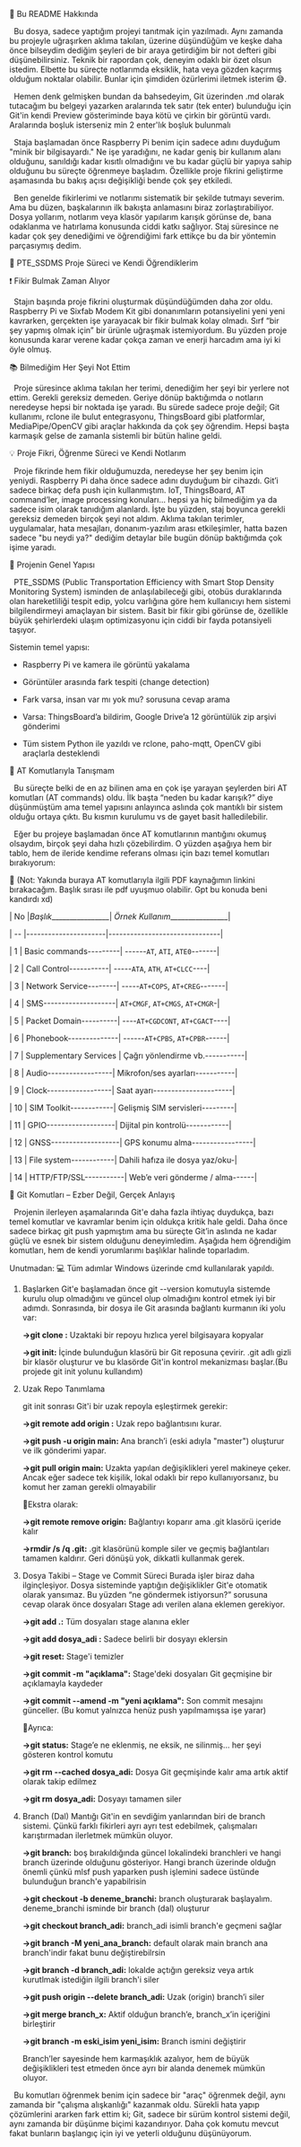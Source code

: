 📌 Bu README Hakkında

 	Bu dosya, sadece yaptığım projeyi tanıtmak için yazılmadı. Aynı zamanda bu projeyle uğraşırken aklıma takılan, üzerine düşündüğüm ve keşke daha önce bilseydim dediğim şeyleri de bir araya getirdiğim bir not defteri gibi düşünebilirsiniz. Teknik bir rapordan çok, deneyim odaklı bir özet olsun istedim. Elbette bu süreçte notlarımda eksiklik, hata veya gözden kaçırmış olduğum noktalar olabilir. Bunlar için şimdiden özürlerimi iletmek isterim 😅.


&nbsp;	Hemen denk gelmişken bundan da bahsedeyim, Git üzerinden .md olarak tutacağım bu belgeyi yazarken aralarında tek satır (tek enter) bulunduğu için Git'in kendi Preview gösteriminde baya kötü ve çirkin bir görüntü vardı. Aralarında boşluk isterseniz min 2 enter'lık boşluk bulunmalı

 	Staja başlamadan önce Raspberry Pi benim için sadece adını duyduğum "minik bir bilgisayardı." Ne işe yaradığını, ne kadar geniş bir kullanım alanı olduğunu, sanıldığı kadar kısıtlı olmadığını ve bu kadar güçlü bir yapıya sahip olduğunu bu süreçte öğrenmeye başladım. Özellikle proje fikrini geliştirme aşamasında bu bakış açısı değişikliği bende çok şey etkiledi.



 	Ben genelde fikirlerimi ve notlarımı sistematik bir şekilde tutmayı severim. Ama bu düzen, başkalarının ilk bakışta anlamasını biraz zorlaştırabiliyor. Dosya yollarım, notlarım veya klasör yapılarım karışık görünse de, bana odaklanma ve hatırlama konusunda ciddi katkı sağlıyor. Staj süresince ne kadar çok şey denediğimi ve öğrendiğimi fark ettikçe bu da bir yöntemin parçasıymış dedim.



🚏 PTE\_SSDMS Proje Süreci ve Kendi Öğrendiklerim


❗ Fikir Bulmak Zaman Alıyor


 	Stajın başında proje fikrini oluşturmak düşündüğümden daha zor oldu. Raspberry Pi ve Sixfab Modem Kit gibi donanımların potansiyelini yeni yeni kavrarken, gerçekten işe yarayacak bir fikir bulmak kolay olmadı. Sırf “bir şey yapmış olmak için” bir ürünle uğraşmak istemiyordum. Bu yüzden proje konusunda karar verene kadar çokça zaman ve enerji harcadım ama iyi ki öyle olmuş.



📚 Bilmediğim Her Şeyi Not Ettim


 	Proje süresince aklıma takılan her terimi, denediğim her şeyi bir yerlere not ettim. Gerekli gereksiz demeden. Geriye dönüp baktığımda o notların neredeyse hepsi bir noktada işe yaradı. Bu sürede sadece proje değil; Git kullanımı, rclone ile bulut entegrasyonu, ThingsBoard gibi platformlar, MediaPipe/OpenCV gibi araçlar hakkında da çok şey öğrendim. Hepsi başta karmaşık gelse de zamanla sistemli bir bütün haline geldi.



💡 Proje Fikri, Öğrenme Süreci ve Kendi Notlarım


&nbsp;	Proje fikrinde hem fikir olduğumuzda, neredeyse her şey benim için yeniydi. Raspberry Pi daha önce sadece adını duyduğum bir cihazdı. Git’i sadece birkaç defa push için kullanmıştım. IoT, ThingsBoard, AT command’ler, image processing konuları… hepsi ya hiç bilmediğim ya da sadece isim olarak tanıdığım alanlardı. İşte bu yüzden, staj boyunca gerekli gereksiz demeden birçok şeyi not aldım. Aklıma takılan terimler, uygulamalar, hata mesajları, donanım-yazılım arası etkileşimler, hatta bazen sadece "bu neydi ya?" dediğim detaylar bile bugün dönüp baktığımda çok işime yaradı.



🎯 Projenin Genel Yapısı


&nbsp;	PTE\_SSDMS (Public Transportation Efficiency with Smart Stop Density Monitoring System) isminden de anlaşılabileceği gibi, otobüs duraklarında olan hareketliliği tespit edip, yolcu varlığına göre hem kullanıcıyı hem sistemi bilgilendirmeyi amaçlayan bir sistem. Basit bir fikir gibi görünse de, özellikle büyük şehirlerdeki ulaşım optimizasyonu için ciddi bir fayda potansiyeli taşıyor.


Sistemin temel yapısı:


* Raspberry Pi ve kamera ile görüntü yakalama

* Görüntüler arasında fark tespiti (change detection)

* Fark varsa, insan var mı yok mu? sorusuna cevap arama

* Varsa: ThingsBoard’a bildirim, Google Drive’a 12 görüntülük zip arşivi gönderimi

* Tüm sistem Python ile yazıldı ve rclone, paho-mqtt, OpenCV gibi araçlarla desteklendi 



📡 AT Komutlarıyla Tanışmam


&nbsp;	Bu süreçte belki de en az bilinen ama en çok işe yarayan şeylerden biri AT komutları (AT commands) oldu. İlk başta “neden bu kadar karışık?” diye düşünmüştüm ama temel yapısını anlayınca aslında çok mantıklı bir sistem olduğu ortaya çıktı. Bu kısmın kurulumu vs de gayet basit halledilebilir.
	

&nbsp;	Eğer bu projeye başlamadan önce AT komutlarının mantığını okumuş olsaydım, birçok şeyi daha hızlı çözebilirdim. O yüzden aşağıya hem bir tablo, hem de ileride kendime referans olması için bazı temel komutları bırakıyorum:


📎 (Not: Yakında buraya AT komutlarıyla ilgili PDF kaynağımın linkini bırakacağım. Başlık sırası ile pdf uyuşmuo olabilir. Gpt bu konuda beni kandırdı xd)

| No |_Başlık_________________| _Örnek Kullanım_________________|

| -- |_----------------------_|_-------------------------------_|

| 1  | Basic commands---------| ------`AT`, `ATI`, `ATE0`-------|

| 2  | Call Control-----------| -----`ATA`, `ATH`, `AT+CLCC`----|

| 3  | Network Service--------| -----`AT+COPS`, `AT+CREG`-------|

| 4  | SMS--------------------| `AT+CMGF`, `AT+CMGS`, `AT+CMGR`-|

| 5  | Packet Domain----------| ----`AT+CGDCONT`, `AT+CGACT`----|

| 6  | Phonebook--------------| ------`AT+CPBS`, `AT+CPBR`------|

| 7  | Supplementary Services | Çağrı yönlendirme vb.-----------|

| 8  | Audio------------------| Mikrofon/ses ayarları-----------|

| 9  | Clock------------------| Saat ayarı----------------------|

| 10 | SIM Toolkit------------| Gelişmiş SIM servisleri---------|

| 11 | GPIO-------------------| Dijital pin kontrolü------------|

| 12 | GNSS-------------------| GPS konumu alma-----------------|

| 13 | File system------------| Dahili hafıza ile dosya yaz/oku-|

| 14 | HTTP/FTP/SSL-----------| Web’e veri gönderme / alma------|



🧰 Git Komutları – Ezber Değil, Gerçek Anlayış


&nbsp;	Projenin ilerleyen aşamalarında Git'e daha fazla ihtiyaç duydukça, bazı temel komutlar ve kavramlar benim için oldukça kritik hale geldi. Daha önce sadece birkaç git push yapmıştım ama bu süreçte Git’in aslında ne kadar güçlü ve esnek bir sistem olduğunu deneyimledim. Aşağıda hem öğrendiğim komutları, hem de kendi yorumlarımı başlıklar halinde toparladım. 


Unutmadan: 💻 Tüm adımlar Windows üzerinde cmd kullanılarak yapıldı.

1. Başlarken
   	Git'e başlamadan önce git --version komutuyla sistemde kurulu olup olmadığını ve güncel olup olmadığını kontrol etmek iyi bir adımdı. Sonrasında, bir dosya ile Git arasında bağlantı kurmanın iki yolu var:

   	**->git clone <URL>:** Uzaktaki bir repoyu hızlıca yerel bilgisayara kopyalar

   	**->git init:** İçinde bulunduğun klasörü bir Git reposuna çevirir. .git adlı gizli bir klasör oluşturur ve bu klasörde Git'in kontrol mekanizması başlar.(Bu projede git init yolunu kullandım)
   
2. Uzak Repo Tanımlama

   git init sonrası Git'i bir uzak repoyla eşleştirmek gerekir:

   	**->git remote add origin <URL>:** Uzak repo bağlantısını kurar.

   	**->git push -u origin main:** Ana branch’i (eski adıyla "master") oluşturur ve ilk gönderimi yapar.

   	**->git pull origin main:** Uzakta yapılan değişiklikleri yerel makineye çeker. Ancak eğer sadece tek kişilik, lokal odaklı bir repo kullanıyorsanız, bu komut her zaman gerekli olmayabilir

   🥨Ekstra olarak:

   	**->git remote remove origin:** Bağlantıyı koparır ama .git klasörü içeride kalır

   	**->rmdir /s /q .git:** .git klasörünü komple siler ve geçmiş bağlantıları tamamen kaldırır. Geri dönüşü yok, dikkatli kullanmak gerek.

   
3. Dosya Takibi – Stage ve Commit Süreci
   	Burada işler biraz daha ilginçleşiyor. Dosya sisteminde yaptığın değişiklikler Git'e otomatik olarak yansımaz. Bu yüzden “ne göndermek istiyorsun?” sorusuna cevap olarak önce dosyaları Stage adı verilen alana eklemen gerekiyor.

   	**->git add .:** Tüm dosyaları stage alanına ekler

   	**->git add dosya\_adi :** Sadece belirli bir dosyayı eklersin

   	**->git reset:** Stage'i temizler

   	**->git commit -m "açıklama":** Stage'deki dosyaları Git geçmişine bir açıklamayla kaydeder

   	**->git commit --amend -m "yeni açıklama":** Son commit mesajını günceller. (Bu komut yalnızca henüz push yapılmamışsa işe yarar)

   🍜Ayrıca:

   	**->git status:** Stage’e ne eklenmiş, ne eksik, ne silinmiş… her şeyi gösteren kontrol komutu

   	**->git rm --cached dosya\_adi:** Dosya Git geçmişinde kalır ama artık aktif olarak takip edilmez

   	**->git rm dosya\_adi:** Dosyayı tamamen siler

   
4. Branch (Dal) Mantığı
   	Git'in en sevdiğim yanlarından biri de branch sistemi. Çünkü farklı fikirleri ayrı ayrı test edebilmek, çalışmaları karıştırmadan ilerletmek mümkün oluyor.

   	**->git branch:** boş bırakıldığında güncel lokalindeki branchleri ve hangi branch üzerinde olduğunu gösteriyor. Hangi branch üzerinde olduğn önemli çünkü mlsf push yaparken push işlemini sadece üstünde bulunduğun branch'e yapabilrisin

   	**->git checkout -b deneme\_branchi:** branch oluşturarak başlayalım. deneme\_branchi isminde bir branch (dal) oluşturur

   	**->git checkout branch\_adi:** branch\_adi isimli branch'e geçmeni sağlar

   	**->git branch -M yeni\_ana\_branch:** default olarak main branch ana branch'indir fakat bunu değiştirebilrsin

   	**->git branch -d branch\_adi:** lokalde açtığın gereksiz veya artık kurutlmak istediğin ilgili branch'i siler

   	**->git push origin --delete branch\_adi:** Uzak (origin) branch’i siler

   	**->git merge branch\_x:** Aktif olduğun branch’e, branch\_x’in içeriğini birleştirir

   	**->git branch -m eski\_isim yeni\_isim:** Branch ismini değiştirir

   Branch’ler sayesinde hem karmaşıklık azalıyor, hem de büyük değişiklikleri test etmeden önce ayrı bir alanda denemek mümkün oluyor. 

&nbsp;	Bu komutları öğrenmek benim için sadece bir "araç" öğrenmek değil, aynı zamanda bir "çalışma alışkanlığı" kazanmak oldu. Sürekli hata yapıp çözümlerini ararken fark ettim ki; Git, sadece bir sürüm kontrol sistemi değil, aynı zamanda bir düşünme biçimi kazandırıyor. Daha çok komutu mevcut fakat bunların başlangıç için iyi ve yeterli olduğunu düşünüyorum.